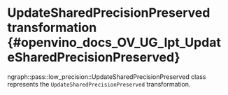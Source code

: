 # UpdateSharedPrecisionPreserved transformation {#openvino_docs_OV_UG_lpt_UpdateSharedPrecisionPreserved}

ngraph::pass::low_precision::UpdateSharedPrecisionPreserved class represents the `UpdateSharedPrecisionPreserved` transformation.
